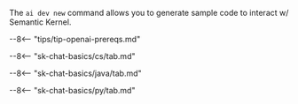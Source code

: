 The `ai dev new` command allows you to generate sample code to interact w/ Semantic Kernel.

--8<-- "tips/tip-openai-prereqs.md"

--8<-- "sk-chat-basics/cs/tab.md"

--8<-- "sk-chat-basics/java/tab.md"

--8<-- "sk-chat-basics/py/tab.md"